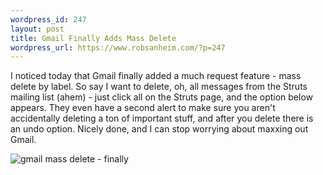 ```yaml
--- 
wordpress_id: 247
layout: post
title: Gmail Finally Adds Mass Delete
wordpress_url: https://www.robsanheim.com/?p=247
---
```

I noticed today that Gmail finally added a much request feature - mass delete by label.  So say I want to delete, oh, all messages from the Struts mailing list (ahem) - just click all on the Struts page, and the option below appears.  They even have a second alert to make sure you aren't accidentally deleting a ton of important stuff, and after you delete there is an undo option.  Nicely done, and I can stop worrying about maxxing out Gmail.

<img class="left" src='/wp-content/gmail_mass_delete.png' alt='gmail mass delete - finally' />
